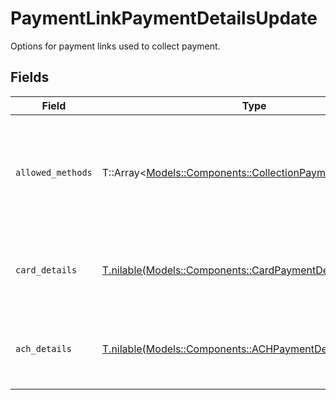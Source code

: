 # PaymentLinkPaymentDetailsUpdate

Options for payment links used to collect payment.


## Fields

| Field                                                                                                           | Type                                                                                                            | Required                                                                                                        | Description                                                                                                     |
| --------------------------------------------------------------------------------------------------------------- | --------------------------------------------------------------------------------------------------------------- | --------------------------------------------------------------------------------------------------------------- | --------------------------------------------------------------------------------------------------------------- |
| `allowed_methods`                                                                                               | T::Array<[Models::Components::CollectionPaymentMethodType](../../models/shared/collectionpaymentmethodtype.md)> | :heavy_minus_sign:                                                                                              | A list of payment methods that should be supported for this payment link.                                       |
| `card_details`                                                                                                  | [T.nilable(Models::Components::CardPaymentDetails)](../../models/shared/cardpaymentdetails.md)                  | :heavy_minus_sign:                                                                                              | Options for payment links used to collect a card payment.                                                       |
| `ach_details`                                                                                                   | [T.nilable(Models::Components::ACHPaymentDetails)](../../models/shared/achpaymentdetails.md)                    | :heavy_minus_sign:                                                                                              | Options for payment links used to collect an ACH payment.                                                       |